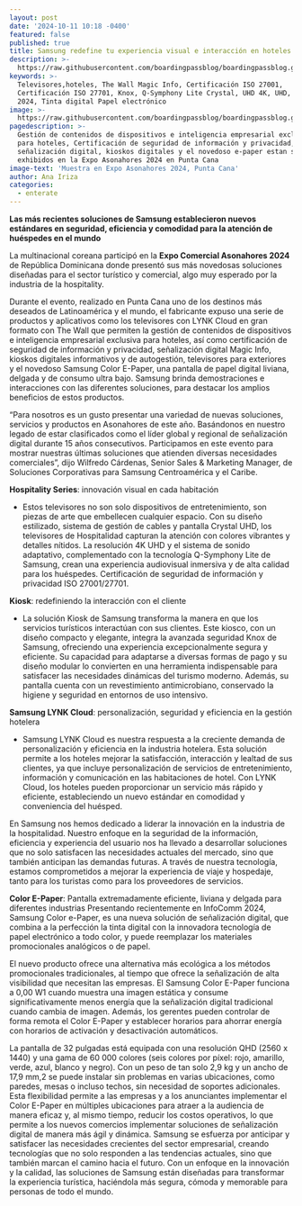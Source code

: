 ```yaml
---
layout: post
date: '2024-10-11 10:18 -0400'
featured: false
published: true
title: Samsung redefine tu experiencia visual e interacción en hoteles
description: >-
  https://raw.githubusercontent.com/boardingpassblog/boardingpassblog.github.io/refs/heads/main/assets/images/Samsung-Hotel.jpg
keywords: >-
  Televisores,hoteles, The Wall Magic Info, Certificación ISO 27001,
  Certificación ISO 27701, Knox, Q-Symphony Lite Crystal, UHD 4K, UHD, InfoComm
  2024, Tinta digital Papel electrónico
image: >-
  https://raw.githubusercontent.com/boardingpassblog/boardingpassblog.github.io/refs/heads/main/assets/images/Samsung-Hotel.jpg
pagedescription: >-
  Gestión de contenidos de dispositivos e inteligencia empresarial exclusiva
  para hoteles, Certificación de seguridad de información y privacidad,
  señalización digital, kioskos digitales y el novedoso e-paper estan siendo
  exhibidos en la Expo Asonahores 2024 en Punta Cana
image-text: 'Muestra en Expo Asonahores 2024, Punta Cana'
author: Ana Iriza
categories:
  - enterate
---
```

**Las más recientes soluciones de Samsung establecieron nuevos estándares en seguridad, eficiencia y comodidad para la atención de huéspedes en el mundo**
 
La multinacional coreana participó en la **Expo Comercial Asonahores 2024** de República Dominicana donde presentó sus más novedosas soluciones diseñadas para el sector turístico y comercial, algo muy esperado por la industria de la hospitality. 

Durante el evento, realizado en Punta Cana uno de los destinos más deseados de Latinoamérica y el mundo, el fabricante expuso una serie de productos y aplicativos como los televisores con LYNK Cloud en gran formato con The Wall que permiten la gestión de contenidos de dispositivos e inteligencia empresarial exclusiva para hoteles, así como certificación de seguridad de información y privacidad, señalización digital Magic Info, kioskos digitales informativos y de autogestión, televisores para exteriores y el novedoso Samsung Color E-Paper, una pantalla de papel digital liviana, delgada y de consumo ultra bajo. Samsung brinda demostraciones e interacciones con las diferentes soluciones, para destacar los amplios beneficios de estos productos.

“Para nosotros es un gusto presentar una variedad de nuevas soluciones, servicios y productos en Asonahores de este año. Basándonos en nuestro legado de estar clasificados como el líder global y regional de señalización digital durante 15 años consecutivos. Participamos en este evento para mostrar nuestras últimas soluciones que atienden diversas necesidades comerciales”, dijo Wilfredo Cárdenas, Senior Sales & Marketing Manager, de Soluciones Corporativas para Samsung Centroamérica y el Caribe.

**Hospitality Series**: innovación visual en cada habitación

- Estos televisores no son solo dispositivos de entretenimiento, son piezas de arte que embellecen cualquier espacio. Con su diseño estilizado, sistema de gestión de cables y pantalla Crystal UHD, los televisores de Hospitalidad capturan la atención con colores vibrantes y detalles nítidos. La resolución 4K UHD y el sistema de sonido adaptativo, complementado con la tecnología Q-Symphony Lite de Samsung, crean una experiencia audiovisual inmersiva y de alta calidad para los huéspedes. Certificación de seguridad de información y privacidad ISO 27001/27701.
 
**Kiosk**: redefiniendo la interacción con el cliente

- La solución Kiosk de Samsung transforma la manera en que los servicios turísticos interactúan con sus clientes. Este kiosco, con un diseño compacto y elegante, integra la avanzada seguridad Knox de Samsung, ofreciendo una experiencia excepcionalmente segura y eficiente. Su capacidad para adaptarse a diversas formas de pago y su diseño modular lo convierten en una herramienta indispensable para satisfacer las necesidades dinámicas del turismo moderno. Además, su pantalla cuenta con un revestimiento antimicrobiano, conservado la higiene y seguridad en entornos de uso intensivo.
 
**Samsung LYNK Cloud**: personalización, seguridad y eficiencia en la gestión hotelera

- Samsung LYNK Cloud es nuestra respuesta a la creciente demanda de personalización y eficiencia en la industria hotelera. Esta solución permite a los hoteles mejorar la satisfacción, interacción y lealtad de sus clientes, ya que incluye personalización de servicios de entretenimiento, información y comunicación en las habitaciones de hotel. Con LYNK Cloud, los hoteles pueden proporcionar un servicio más rápido y eficiente, estableciendo un nuevo estándar en comodidad y conveniencia del huésped.

En Samsung nos hemos dedicado a liderar la innovación en la industria de la hospitalidad. Nuestro enfoque en la seguridad de la información, eficiencia y experiencia del usuario nos ha llevado a desarrollar soluciones que no solo satisfacen las necesidades actuales del mercado, sino que también anticipan las demandas futuras. A través de nuestra tecnología, estamos comprometidos a mejorar la experiencia de viaje y hospedaje, tanto para los turistas como para los proveedores de servicios.
 
**Color E-Paper**: Pantalla extremadamente eficiente, liviana y delgada para diferentes industrias
Presentando recientemente en InfoComm 2024, Samsung Color e-Paper, es una nueva solución de señalización digital, que combina a la perfección la tinta digital con la innovadora tecnología de papel electrónico a todo color, y puede reemplazar los materiales promocionales analógicos o de papel.

El nuevo producto ofrece una alternativa más ecológica a los métodos promocionales tradicionales, al tiempo que ofrece la señalización de alta visibilidad que necesitan las empresas. El Samsung Color E-Paper funciona a 0,00 W1 cuando muestra una imagen estática y consume significativamente menos energía que la señalización digital tradicional cuando cambia de imagen. Además, los gerentes pueden controlar de forma remota el Color E-Paper y establecer horarios para ahorrar energía con horarios de activación y desactivación automáticos.

La pantalla de 32 pulgadas está equipada con una resolución QHD (2560 x 1440) y una gama de 60 000 colores (seis colores por píxel: rojo, amarillo, verde, azul, blanco y negro). Con un peso de tan solo 2,9 kg y un ancho de 17,9 mm,2 se puede instalar sin problemas en varias ubicaciones, como paredes, mesas o incluso techos, sin necesidad de soportes adicionales. Esta flexibilidad permite a las empresas y a los anunciantes implementar el Color E-Paper en múltiples ubicaciones para atraer a la audiencia de manera eficaz y, al mismo tiempo, reducir los costos operativos, lo que permite a los nuevos comercios implementar soluciones de señalización digital de manera más ágil y dinámica.
Samsung se esfuerza por anticipar y satisfacer las necesidades crecientes del sector empresarial, creando tecnologías que no solo responden a las tendencias actuales, sino que también marcan el camino hacia el futuro. Con un enfoque en la innovación y la calidad, las soluciones de Samsung están diseñadas para transformar la experiencia turística, haciéndola más segura, cómoda y memorable para personas de todo el mundo.
